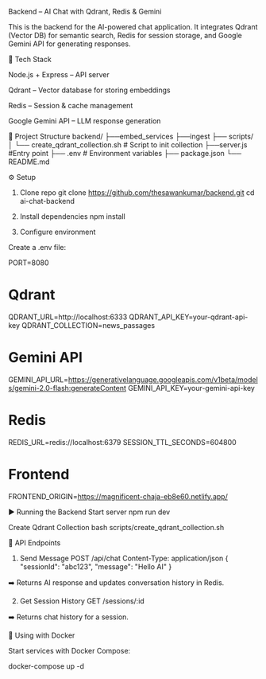Backend – AI Chat with Qdrant, Redis & Gemini

This is the backend for the AI-powered chat application.
It integrates Qdrant (Vector DB) for semantic search, Redis for session storage, and Google Gemini API for generating responses.

🚀 Tech Stack

Node.js + Express – API server

Qdrant – Vector database for storing embeddings

Redis – Session & cache management

Google Gemini API – LLM response generation

📂 Project Structure
backend/
├──embed_services
├──ingest
├── scripts/
│ └── create_qdrant_collection.sh # Script to init collection
├──server.js #Entry point
├── .env # Environment variables
├── package.json
└── README.md

⚙️ Setup

1. Clone repo
   git clone https://github.com/thesawankumar/backend.git
   cd ai-chat-backend

2. Install dependencies
   npm install

3. Configure environment

Create a .env file:

PORT=8080

# Qdrant

QDRANT_URL=http://localhost:6333
QDRANT_API_KEY=your-qdrant-api-key
QDRANT_COLLECTION=news_passages

# Gemini API

GEMINI_API_URL=https://generativelanguage.googleapis.com/v1beta/models/gemini-2.0-flash:generateContent
GEMINI_API_KEY=your-gemini-api-key

# Redis

REDIS_URL=redis://localhost:6379
SESSION_TTL_SECONDS=604800

# Frontend

FRONTEND_ORIGIN=https://magnificent-chaja-eb8e60.netlify.app/

▶️ Running the Backend
Start server
npm run dev

Create Qdrant Collection
bash scripts/create_qdrant_collection.sh

📡 API Endpoints

1. Send Message
   POST /api/chat
   Content-Type: application/json
   {
   "sessionId": "abc123",
   "message": "Hello AI"
   }

➡️ Returns AI response and updates conversation history in Redis.

2. Get Session History
   GET /sessions/:id

➡️ Returns chat history for a session.

🐳 Using with Docker

Start services with Docker Compose:

docker-compose up -d
